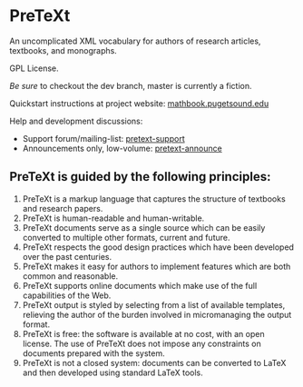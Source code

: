 PreTeXt
=======

An uncomplicated XML vocabulary for authors of research articles, textbooks, and monographs.

GPL License.

*Be sure* to checkout the dev branch, master is currently a fiction.

Quickstart instructions at project website:  [mathbook.pugetsound.edu](http://mathbook.pugetsound.edu)

Help and development discussions:
* Support forum/mailing-list: [pretext-support](https://groups.google.com/forum/#!forum/pretext-support)
* Announcements only, low-volume: [pretext-announce](https://groups.google.com/forum/#!forum/pretext-announce)


PreTeXt is guided by the following principles:
----------------------------------------------
1. PreTeXt is a markup language that captures the structure of
textbooks and research papers.
2. PreTeXt is human-readable and human-writable.
3. PreTeXt documents serve as a single source which can be
easily converted to multiple other formats, current and future.
4. PreTeXt respects the good design practices which have been
developed over the past centuries.
5. PreTeXt makes it easy for authors to implement features which
are both common and reasonable.
6. PreTeXt supports online documents which make use of the full
capabilities of the Web.
7. PreTeXt output is styled by selecting from a list of available
templates, relieving the author of the burden involved
in micromanaging the output format.
8. PreTeXt is free: the software is available at no cost, with an
open license. The use of PreTeXt does not impose any constraints
on documents prepared with the system.
9. PreTeXt is not a closed system: documents can be converted to
LaTeX and then developed using standard LaTeX tools.


